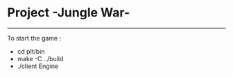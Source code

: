 # Project -Jungle War-
****************************

<p>To start the game :

* cd plt/bin
* make -C ../build
* ./client Engine

</p>
